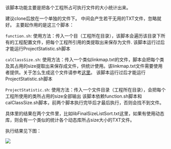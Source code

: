 该脚本功能主要是把各个工程所占可执行文件的大小统计出来。

建议clone后放在一个单独的文件下。
中间会产生若干无用的TXT文件，忽略就好。
主要起作用的是这三个脚本：

`function.sh`:
使用方法：传入一个目（工程所在目录），该脚本会遍历该目录下所有的工程配置文件，把每个工程所引用的类提取出来保存为文件.
该脚本运行过后才能运行ProjectStatistic.sh脚本	

`calClassSize.sh`:
使用方法：传入一个类似linkmap.txt的文件，脚本会把每个类及其占用的size提取出来保存成文件，供统计使用。该linkmap.txt文件需要使用者提供。关于怎么生成这个文件请参考[这里](http://blog.cnbang.net/tech/2296/)。
该脚本运行过后才能运行ProjectStatistic.sh脚本	

`ProjectStatistic.sh`:
使用方法：传入一个文件目录（工程所在目录），会把每个工程所使用的类所占用的size全部输出
该脚本依赖function.sh脚本和calClassSize.sh脚本，前两个脚本执行完毕后才最后执行，否则会找不到文件。

具体里的结果在两个文件里，比如libFinalSizeListSort.txt这里，如果有使用动态库，则会有一个类似的统计各个动态库所占size大小的TXT文件。

执行结果见下图：

![](1.png)
